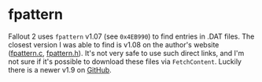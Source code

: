 # fpattern

Fallout 2 uses `fpattern` v1.07 (see `0x4EB990`) to find entries in .DAT files. The closest version I was able to find is v1.08 on the author's website ([fpattern.c](http://david.tribble.com/src/fpattern.c), [fpattern.h](http://david.tribble.com/src/fpattern.h)). It's not very safe to use such direct links, and I'm not sure if it's possible to download these files via `FetchContent`. Luckily there is a newer v1.9 on [GitHub](https://github.com/Loadmaster/fpattern).
